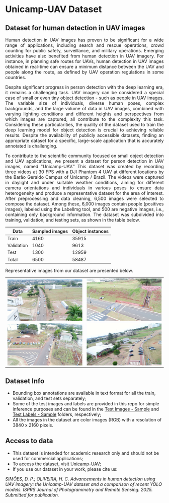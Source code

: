 # Unicamp-UAV Dataset

## Dataset for human detection in UAV images 
<p align="justify">
Human detection in UAV images has proven to be significant for a wide range of applications, including search and rescue operations, crowd counting for public safety, surveillance, and military operations. Emerging activities have also benefited from human detection in UAV imagery. For instance, in planning safe routes for UAVs, human detection in UAV images obtained in real-time can ensure a minimum distance between the UAV and people along the route, as defined by UAV operation regulations in some countries.
</p>
<p align="justify">
Despite significant progress in person detection with the deep learning era, it remains a challenging task. UAV imagery can be considered a special case of small or even tiny object detection - such as people in UAV images. The variable size of individuals, diverse human poses, complex backgrounds, and the large volume of data in UAV images, combined with varying lighting conditions and different heights and perspectives from which images are captured, all contribute to the complexity this task. Considering these particularities, the quality of the dataset used to train the deep learning model for object detection is crucial to achieving reliable results. Despite the availability of publicly accessible datasets, finding an appropriate dataset for a specific, large-scale application that is accurately annotated is challenging. 
</p>
<p align="justify">
To contribute to the scientific community focused on small object detection and UAV applications, we present a dataset for person detection in UAV images, named "Unicamp-UAV." This dataset was created by recording three videos at 30 FPS with a DJI Phantom 4 UAV at different locations by the Barão Geraldo Campus of Unicamp / Brazil. The videos were captured in daylight and under suitable weather conditions, aiming for different camera orientations and individuals in various poses to ensure data heterogeneity and produce a representative dataset for the area of interest. After preprocessing and data cleaning, 6,500 images were selected to compose the dataset. Among these, 6,000 images contain people (positives images), labeled using the LabelImg tool, and 500 are negative images, i.e., containing only background information. The dataset was subdivided into training, validation, and testing sets, as shown in the table below.
</p>

<div align="center">

| Data        | Sampled images | Object instances | 
|-------------|----------------|------------------| 
| Train       | 4160           | 35915            |
| Validation  | 1040           | 9613             |
| Test        | 1300           | 12959            |
| Total       | 6500           | 58487            |

</div>

Representative images from our dataset are presented below.

<table>
  <tr>
    <td><img src="https://github.com/SimoesDP/Unicamp-UAV-Dataset/blob/main/Repository%20figures/DJI_0083_2224.jpg" alt="Descrição 1" width="500"/></td>
    <td><img src="https://github.com/SimoesDP/Unicamp-UAV-Dataset/blob/main/Repository%20figures/DJI_0084_2062.jpg" alt="Descrição 2" width="500"/></td>
  </tr>
  <tr>
    <td><img src="https://github.com/SimoesDP/Unicamp-UAV-Dataset/blob/main/Repository%20figures/DJI_0084_6589.jpg" alt="Descrição 3" width="500"/></td>
    <td><img src="https://github.com/SimoesDP/Unicamp-UAV-Dataset/blob/main/Repository%20figures/DJI_0084_7384.jpg" alt="Descrição 4" width="500"/></td>
  </tr>
</table>


## Dataset Info
- Bounding box annotations are available in text format for all the train, validation, and test sets separately;
- Some of the test images and labels are provided in this repo for simple inference purposes and can be found in the [Test Images - Sample]( https://github.com/SimoesDP/Unicamp-UAV-Dataset/tree/main/Test%20Images%20-%20Sample) and [Test Labels - Sample]( https://github.com/SimoesDP/Unicamp-UAV-Dataset/tree/main/Test%20Labels%20-%20Sample) folders, respectively;
- All the images in the dataset are color images (RGB) with a resolution of 3840 x 2160 pixels.

## Access to data

- This dataset is intended for academic research only and should not be used for commercial applications;
- To access the dataset, visit [Unicamp-UAV](https://drive.google.com/drive/folders/1ZpdnmakLtd6gXynRRjebpSZ1rD3TfehJ?usp=sharing);
- If you use our dataset in your work, please cite us:

_SIMÕES, D. P.; OLIVEIRA, H. C. Advancements in human detection using UAV imagery: the Unicamp-UAV dataset and a comparison of recent YOLO models. ISPRS Journal of Photogrammetry and Remote Sensing. 2025. Submitted for publication._
